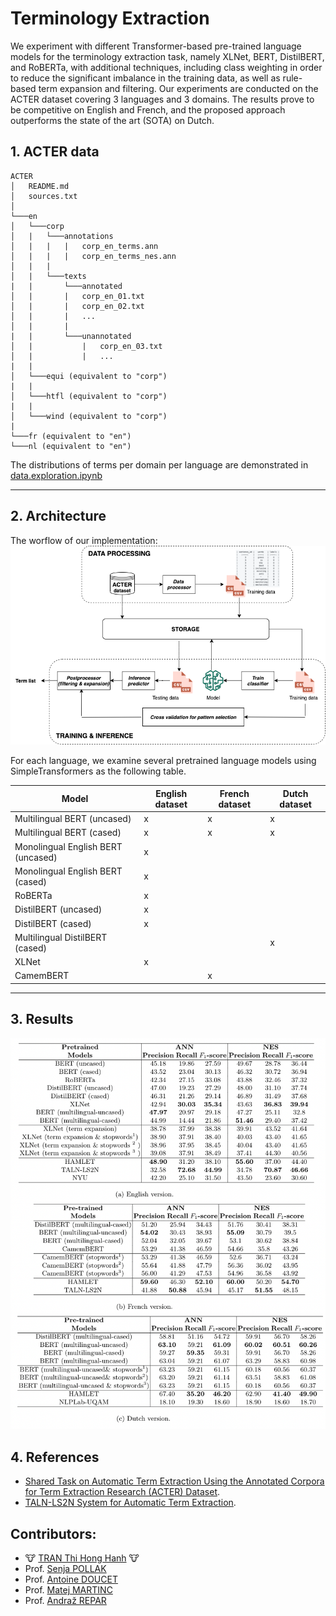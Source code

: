 # Terminology Extraction

We experiment with different Transformer-based pre-trained language models for the terminology extraction task, namely XLNet, BERT, DistilBERT, and RoBERTa, with additional techniques, including class weighting in order to reduce the significant imbalance in the training data, as well as rule-based term expansion and filtering. Our experiments are conducted on the ACTER dataset covering 3 languages and 3 domains. The results prove to be competitive on English and French, and the proposed approach outperforms the state of the art (SOTA) on Dutch.

## 1. ACTER data
```
ACTER
│   README.md
│   sources.txt
│
└───en
│   └───corp
│   |   └───annotations
│   |   |   |   corp_en_terms.ann
│   |   |   |   corp_en_terms_nes.ann
│   |   | 
│   |   └───texts
|   |       └───annotated
│   |       |   corp_en_01.txt
│   |       |   corp_en_02.txt
│   |       |   ...
│   |       |
|   |       └───unannotated
│   |           |   corp_en_03.txt
│   |           |   ...
|   |
│   └───equi (equivalent to "corp")
|   |
│   └───htfl (equivalent to "corp")
|   |
│   └───wind (equivalent to "corp")
|
└───fr (equivalent to "en")
└───nl (equivalent to "en")
```
The distributions of terms per domain per language are demonstrated in [data.exploration.ipynb](./eda/data_exporation.ipynb)

---

## 2. Architecture

The worflow of our implementation:
![Workflow](./architecture/TERM_workflow.png)

For each language, we examine several pretrained language models using SimpleTransformers as the following table. 

| Model | English dataset | French dataset | Dutch dataset | 
| - | - | - | - |
|Multilingual BERT (uncased)|x|x|x|
|Multilingual BERT (cased)|x|x|x|
|Monolingual English BERT (uncased)|x|||
|Monolingual English BERT (cased)|x|||
|RoBERTa |x|||
|DistilBERT (uncased)|x||| 
|DistilBERT (cased)|x||| 
|Multilingual DistilBERT (cased)|||x|
|XLNet  |x|||
|CamemBERT||x||

---

## 3. Results

![Term Results](./architecture/TERM_results.png)

## 4. References
- [Shared Task on Automatic Term Extraction Using the
Annotated Corpora for Term Extraction Research (ACTER) Dataset](https://www.aclweb.org/anthology/2020.computerm-1.12.pdf).
- [TALN-LS2N System for Automatic Term Extraction](https://www.aclweb.org/anthology/2020.computerm-1.13.pdf).
## Contributors:
- 🐮 [TRAN Thi Hong Hanh](https://github.com/honghanhh) 🐮
- Prof. [Senja POLLAK](https://github.com/senjapollak)
- Prof. [Antoine DOUCET](https://github.com/antoinedoucet)
- Prof. [Matej MARTINC](https://github.com/matejMartinc)
- Prof. [Andraž REPAR](https://github.com/andrazrepar)